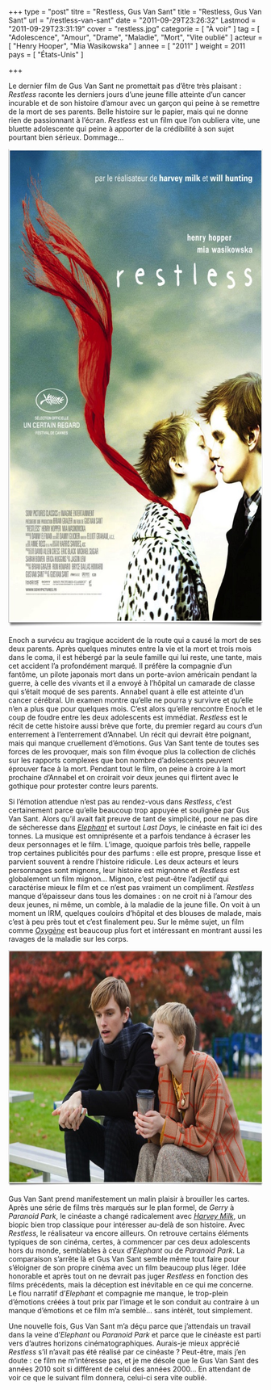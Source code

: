 +++
type = "post"
titre = "Restless, Gus Van Sant"
title = "Restless, Gus Van Sant"
url = "/restless-van-sant"
date = "2011-09-29T23:26:32"
Lastmod = "2011-09-29T23:31:19"
cover = "restless.jpg"
categorie = [ "À voir" ]
tag = [ "Adolescence", "Amour", "Drame", "Maladie", "Mort", "Vite oublié" ]
acteur = [ "Henry Hooper", "Mia Wasikowska" ]
annee = [ "2011" ]
weight = 2011
pays = [ "États-Unis" ]

+++

<p>Le dernier film de Gus Van Sant ne promettait pas d&rsquo;être très plaisant : <em>Restless</em> raconte les derniers jours d&rsquo;une jeune fille atteinte d&rsquo;un cancer incurable et de son histoire d&rsquo;amour avec un garçon qui peine à se remettre de la mort de ses parents. Belle histoire sur le papier, mais qui ne donne rien de passionnant à l&rsquo;écran. <em>Restless</em> est un film que l&rsquo;on oubliera vite, une bluette adolescente qui peine à apporter de la crédibilité à son sujet pourtant bien sérieux. Dommage…</p>
<div style="text-align: center;"><a href="http://www.allocine.fr/film/fichefilm_gen_cfilm=171731.html"><img class="aligncenter" style="border-style: initial; border-color: initial; border-width: 0px;" src="restless-gus-van-sant.jpg" alt="Restless gus van sant" width="690" height="948" border="0" /></a></div>
<p>Enoch a survécu au tragique accident de la route qui a causé la mort de ses deux parents. Après quelques minutes entre la vie et la mort et trois mois dans le coma, il est hébergé par la seule famille qui lui reste, une tante, mais cet accident l&rsquo;a profondément marqué. Il préfère la compagnie d&rsquo;un fantôme, un pilote japonais mort dans un porte-avion américain pendant la guerre, à celle des vivants et il a envoyé à l&rsquo;hôpital un camarade de classe qui s&rsquo;était moqué de ses parents. Annabel quant à elle est atteinte d&rsquo;un cancer cérébral. Un examen montre qu&rsquo;elle ne pourra y survivre et qu&rsquo;elle n&rsquo;en a plus que pour quelques mois. C&rsquo;est alors qu&rsquo;elle rencontre Enoch et le coup de foudre entre les deux adolescents est immédiat. <em>Restless</em> est le récit de cette histoire aussi brève que forte, du premier regard au cours d&rsquo;un enterrement à l&rsquo;enterrement d&rsquo;Annabel. Un récit qui devrait être poignant, mais qui manque cruellement d&rsquo;émotions. Gus Van Sant tente de toutes ses forces de les provoquer, mais son film évoque plus la collection de clichés sur les rapports complexes que bon nombre d&rsquo;adolescents peuvent éprouver face à la mort. Pendant tout le film, on peine à croire à la mort prochaine d&rsquo;Annabel et on croirait voir deux jeunes qui flirtent avec le gothique pour protester contre leurs parents.</p>
<p>Si l&rsquo;émotion attendue n&rsquo;est pas au rendez-vous dans <em>Restless</em>, c&rsquo;est certainement parce qu&rsquo;elle beaucoup trop appuyée et soulignée par Gus Van Sant. Alors qu&rsquo;il avait fait preuve de tant de simplicité, pour ne pas dire de sécheresse dans <em><a href="http://voiretmanger.fr/2011/06/06/elephant-van-sant/">Elephant</a></em> et surtout <em>Last Days</em>, le cinéaste en fait ici des tonnes. La musique est omniprésente et a parfois tendance à écraser les deux personnages et le film. L&rsquo;image, quoique parfois très belle, rappelle trop certaines publicités pour des parfums : elle est propre, presque lisse et parvient souvent à rendre l&rsquo;histoire ridicule. Les deux acteurs et leurs personnages sont mignons, leur histoire est mignonne et <em>Restless</em> est globalement un film mignon… Mignon, c&rsquo;est peut-être l&rsquo;adjectif qui caractérise mieux le film et ce n&rsquo;est pas vraiment un compliment. <em>Restless</em> manque d&rsquo;épaisseur dans tous les domaines : on ne croit ni à l&rsquo;amour des deux jeunes, ni même, un comble, à la maladie de la jeune fille. On voit à un moment un IRM, quelques couloirs d&rsquo;hôpital et des blouses de malade, mais c&rsquo;est à peu près tout et c&rsquo;est finalement peu. Sur le même sujet, un film comme <em><a href="http://voiretmanger.fr/2010/12/14/oxygene-van-nuffel/">Oxygène</a></em> est beaucoup plus fort et intéressant en montrant aussi les ravages de la maladie sur les corps.</p>
<div style="text-align: center;"><img class="aligncenter" style="border-style: initial; border-color: initial; border-width: 0px;" src="restless-hooper-wasikowska.jpg" alt="Restless hooper wasikowska" width="690" height="467" border="0" /></div>
<p>Gus Van Sant prend manifestement un malin plaisir à brouiller les cartes. Après une série de films très marqués sur le plan formel, de <em>Gerry</em> à <em>Paranoid Park</em>, le cinéaste a changé radicalement avec <em><a href="http://voiretmanger.fr/2009/03/07/harvey-milk-gus-van-sant/">Harvey Milk</a></em>, un biopic bien trop classique pour intéresser au-delà de son histoire. Avec <em>Restless</em>, le réalisateur va encore ailleurs. On retrouve certains éléments typiques de son cinéma, certes, à commencer par ces deux adolescents hors du monde, semblables à ceux d&rsquo;<em>Elephant</em> ou de <em>Paranoid Park</em>. La comparaison s&rsquo;arrête là et Gus Van Sant semble même tout faire pour s&rsquo;éloigner de son propre cinéma avec un film beaucoup plus léger. Idée honorable et après tout on ne devrait pas juger <em>Restless</em> en fonction des films précédents, mais la déception est inévitable en ce qui me concerne. Le flou narratif d&rsquo;<em>Elephant</em> et compagnie me manque, le trop-plein d&rsquo;émotions créées à tout prix par l&rsquo;image et le son conduit au contraire à un manque d&rsquo;émotions et ce film m&rsquo;a semblé… sans intérêt, tout simplement.</p>
<p>Une nouvelle fois, Gus Van Sant m&rsquo;a déçu parce que j&rsquo;attendais un travail dans la veine d&rsquo;<em>Elephant</em> ou <em>Paranoid Park</em> et parce que le cinéaste est parti vers d&rsquo;autres horizons cinématographiques. Aurais-je mieux apprécié <em>Restless</em> s&rsquo;il n&rsquo;avait pas été réalisé par ce cinéaste ? Peut-être, mais j&rsquo;en doute : ce film ne m&rsquo;intéresse pas, et je me désole que le Gus Van Sant des années 2010 soit si différent de celui des années 2000… En attendant de voir ce que le suivant film donnera, celui-ci sera vite oublié.</p>

